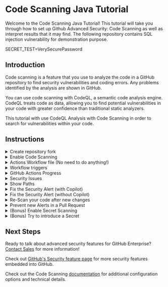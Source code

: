# Code Scanning Java Tutorial

Welcome to the Code Scanning Java Tutorial! This tutorial will take you through how to set up Github Advanced Security: Code Scanning as well as interpret results that it may find. The following repository contains SQL injection vulnerability for demonstration purpose.

SECRET_TEST=VerySecurePassword
## Introduction

Code scanning is a feature that you use to analyze the code in a GitHub repository to find security vulnerabilities and coding errors. Any problems identified by the analysis are shown in GitHub.

You can use code scanning with CodeQL, a semantic code analysis engine. CodeQL treats code as data, allowing you to find potential vulnerabilities in your code with greater confidence than traditional static analyzers.

This tutorial with use CodeQL Analysis with Code Scanning in order to search for vulnerabilities within your code. 

## Instructions

<details>
<summary>Create repository fork</summary>
<p> 
  
Begin by [creating a new repository from a fork (public)](https://docs.github.com/en/get-started/quickstart/fork-a-repo) or [cloning the repository](https://docs.github.com/en/repositories/creating-and-managing-repositories/cloning-a-repository).

<img src="images/00-repo-fork.png" width="70%"/>

Where creating the forked repository, make sure to 

1. Select the correct org / user account
2. Create a name for your new repository
3. Disable main branch only cloning
4. Create the repository from the template

</p>
</details>

<details>
<summary>Enable Code Scanning</summary>
<p> 

#### Security tab

Click on the `Security` tab.


<img src="images/00-repo-security-tab.png" width="70%"/>

#### Set up code scanning

Click `Set up code scanning`.

<img src="images/01-repo-secruity-setup-code-scanning.png" width="70%"/>

#### Setup Workflow

Click the `Setup` dropdown and select the Default CodeQL Analysis.

![image](https://github.com/user-attachments/assets/294a1d2a-b58a-4874-bced-c22a76fe315a)

This will trigger a CodeQL Scan without needing a workflow file. Since Java is a compiled language the file will use our out-of-the-box [Autobuild action](https://docs.github.com/en/code-security/code-scanning/creating-an-advanced-setup-for-code-scanning/codeql-code-scanning-for-compiled-languages) but if your application requires more customizable compilation steps, you can switch to the advanced setup and create a workflow file where you can input your desired steps. See the [documentation](https://docs.github.com/en/free-pro-team@latest/github/finding-security-vulnerabilities-and-errors-in-your-code/running-codeql-code-scanning-in-your-ci-system) if you would like to configure CodeQL Analysis with a 3rd party CI system instead of using GitHub Actions.
</p>
</details>

<details>
  
<summary>Actions Workflow file (No need to do anything!) </summary>
<p>

#### Actions Workflow

As we're going with the Default Setup, this file is not necessary but in case you're curious, here how it looks like:

The Actions Workflow file contains a number of different sections including:
1. Checking out the repository
2. Initializing the CodeQL Action
3. Running Autobuilder (or code your own build steps if autobuild doesn't work)
4. Running the CodeQL Analysis

<img src="images/03-actions-sample-workflow.png" width="80%"/>

Click `Start Commit` -> `Commit this file` to commit the changes to _main_ branch.
</p>
</details>

<details>
  
<summary>Workflow triggers</summary>
<p>

#### Workflow triggers

There are a [number of events](https://docs.github.com/en/free-pro-team@latest/actions/reference/events-that-trigger-workflows) that can trigger a GitHub Actions workflow. 

In this example, with the default setup the triggers will be:
![image](https://github.com/user-attachments/assets/6bcc8f35-8f04-45e3-aa1f-82fce86d60ae)

Whereas with the workflow, it will be triggered on:

<img src="images/04-actions-sample-events.png" width="50%"/>

- push to _main_ branch
- pull request to merge to _main_ branch
- on schedule, at 6:33 every Thursday

Setting up the new CodeQL workflow and committing it to _main_ branch in the step above will trigger the scan.

</p>
</details>


<details>
<summary>GitHub Actions Progress</summary>

<p>
 
#### GitHub Actions Progress

Click `Actions` tab -> `CodeQL`

Click the specific workflow run. You can view the progress of the Workflow run until the analysis completes.

<img src="images/05-actions-completed.png" width="80%"/>

</p>
</details>

<details>
<summary>Security Issues</summary>
<p>
  
Once the Workflow has completed, click the `Security` tab -> ` Code Scanning Alerts`. An security alert "Query built from user-controlled sources" should be visible.

#### Security Alert View

Clicking on the security alert will provide details about the security alert including: <br/>
<ul>
<li>A description of the issue </li>
<li>A tag to the CWE that it is connected to as well as the type of alert (Error, Warning, Note)</li>
<li>The line of code that triggered the security alert</li>
<li>The ability to dismiss the alert depending on certain conditions (`False positive`? `Won't fix`? `Used in tests`?)</li>
</ul>
<img src="images/06-security-codeql-alert.png" width="80%"/>

#### Security Alert Description

Click `Show more` to view a full desciption of the alert including examples and links to additional information.

<img src="images/07-security-codeql-show-more.png" width="80%"/>

#### Security Full Description

<img width="80%" src="images/08-security-codeql-full-desc.png">

</p>
</details>

<details>
<summary>Show Paths</summary>
<p>

#### Show Paths Button

CodeQL Analysis is able to trace the dataflow path from source to sink and gives you the ability to view the path traversal within the alert.

Click `show paths` in order to see the dataflow path that resulted in this alert.

<img src="images/09-security-codeql-show-paths.png" width="80%"/>

#### Show Paths View

<img src="images/10-security-codeql-show-paths-details.png" width="80%"/>

</p>
</details>

<details>
<p>  
<summary>Fix the Security Alert (with Copilot)</summary> 
<p>
In order to fix this specific alert, we will need to ensure parameters used in the SQL query is validated and sanitized. We will solve this with the power of Copilot!
</p>
Open the file [`IndexController.java`](./src/main/java/com/github/hackathon/advancedsecurityjava/Controllers/IndexController.java) in the `Controllers` folder and select line 40. Once highlighted, select `Shift` on your keyboard and click line 53. Finally, click on the Copilot icon that appears to the side of the highlighted code. 
  
![image](https://github.com/user-attachments/assets/2251deb3-2498-4f2f-a355-e35b37de58a4)

Ask Copilot the following prompt or feel free to try with a prompt of your own!
- English: Rewrite this method to prevent a SQL injection
- Spanish: Reescribe este método para prevenir SQL injection

Integrate the suggested code in your Index Controller. Make sure to click [Edit](https://docs.github.com/en/free-pro-team@latest/github/managing-files-in-a-repository/editing-files-in-your-repository) on the file. 

Click `Create a new branch for this commit and start a pull request`, name the branch `fix-sql-injection`, and create the Pull Request.

</details>
<details>
<p>
<summary>Fix the Security Alert (without Copilot)</summary>
</p>
In order to fix this specific alert, we will need to ensure parameters used in the SQL query is validated and sanitized.

Click on the `Code` tab and [Edit](https://docs.github.com/en/free-pro-team@latest/github/managing-files-in-a-repository/editing-files-in-your-repository) the file [`IndexController.java`](./src/main/java/com/github/hackathon/advancedsecurityjava/Controllers/IndexController.java) in the `Controllers` folder, replace the content with the file [`fixme`](./fixme).

<img src="images/11-fix-source-code.png" width="30%"/>

Click `Create a new branch for this commit and start a pull request`, name the branch `fix-sql-injection`, and create the Pull Request.

</details>
<details>
<p>
<summary>Re-Scan your code after new changes</summary>
</p>
  
#### Pull Request Status Check

In the Pull Request, you will notice that the CodeQL Analysis has started as a status check. Wait until it completes.

<img src="images/12-fix-pr-in-progress.png" width="80%"/>

#### Security Alert Details

After the Workflow has completed click on `Details` by the `Code Scanning Results / CodeQL` status check. 

<img src="images/13-fix-pr-done.png" width="80%"/>

#### Fixed Alert

Notice that Code Scanning has detected that this Pull Request will fix the SQL injection vulnerability that was detected before.

<img src="images/14-fix-detail.png" width="80%"/>

Merge the Pull Request. After the Pull Request has been merged, another Workflow will kick off to scan the repository for any vulnerabilties. 

#### Closed Security Alerts

After the final Workflow has completed, navigate back to the `Security` tab and click `Closed`. Notice that the **Query built from user-controlled sources** security alert now shows up as a closed issue.

<img src="images/15-fixed-alert.png" width="80%"/>

#### Traceability

Click on the security alert and notice that it details when the fix was made, by whom, and the specific commit. This provides full traceability to detail when and how a security alert was fixed and exactly what was changed to remediate the issue.

<img src="images/16-fix-history.png" width="80%"/>

</p>
</details>

<details>
<summary>Prevent new Alerts in a Pull Request</summary>
<p>

#### Create Pull Request from new feature Branch

Now that we have setup CodeQL Analysis and have fix a security alert, we can try to introduce an alert into a Pull Request.

Create a new Pull Request with the base branch as your `main` branch and the compare branch as the `new-feature` branch.

<img src="images/17-create-pull-request.png" width="70%"/>

Make sure that the base branch is set to your own repositories `main` branch versus the original repository's `main` branch.


#### Pull Request Status Check

Once the Pull Request has been created, you will notice that the CodeQL Analysis has started as a status check. Wait until it completes.

After the Workflow has completed, the `Code Scanning Results / CodeQL` status check will have failed.
Notice that Code Scanning has detected that this Pull Request introduces a new security alert.

<img src="images/18-pr-check-failed.png" width="80%"/>


#### Alert Centric Notifications

Directly in the Pull Request, you will notice that GitHub Code Scanning bot has left a review of the Pull Request with the security alert details.
This will help developers to quickly identify security issues introduced in their Pull Requests.

<img src="images/19-pr-review.png" width="80%"/>


This also allows for collaboration between developers and security teams to discuss the security alert and how to remediate it.

<img src="images/20-pr-review-collaboration.png" width="80%"/>

#### Security Alert Details

Click on `Show more details` by the new `Code Scanning Alert` to jump to the `Security` tab and view the security alert details.

<img src="images/21-pr-show-more-details.png" width="80%"/>

Notice that the security alert was found `In pull request` and not in the `main` branch (production).


</p>
</details>
<details>
<p><summary>(Bonus) Enable Secret Scanning</summary></p>
<p>
Click on `Settings` and select `Code Security` from the menu on the left.
  
![image](https://github.com/user-attachments/assets/d56f94fb-5623-481f-b850-291248104304)

Find the options for Secret Scanning and Push Protection and make sure they are both Enabled. When they are it should say disabled, similar to this image:

![image](https://github.com/user-attachments/assets/23f92127-bef0-4107-91e2-00a802daff47)

</p>
</details>
<details>
<p><summary>(Bonus) Try to introduce a Secret</summary></p>
<p>

Find yourself a secret that matches any of the [supported secrets](https://docs.github.com/en/code-security/secret-scanning/introduction/supported-secret-scanning-patterns#supported-secrets) and try to commit the value to the Repo. You could commit it to any file! Refer to the previous activities to refresh how Edit and Commit a change. 

If you received an error, you've done it right!!

If you didn't receive an error, this may be why:
1. The secret is not supported out-of-the-box. For secrets not in the [supported secrets](https://docs.github.com/en/code-security/secret-scanning/introduction/supported-secret-scanning-patterns#supported-secrets) list, you will need to [create a Custom Pattern](https://docs.github.com/en/enterprise-cloud@latest/code-security/secret-scanning/using-advanced-secret-scanning-and-push-protection-features/custom-patterns/defining-custom-patterns-for-secret-scanning) first.
2. The secret was already leaked and you already have an Open Alert in your Security page. Why cry over spilled milk?!
3. Check again that Push Protection is enabled on your Repo!

</p>
</details>


## Next Steps

Ready to talk about advanced security features for GitHub Enterprise? [Contact Sales](https://enterprise.github.com/contact) for more information!

Check out [GitHub's Security feature page](https://github.com/features/security) for more security features embedded into GitHub.

Check out the Code Scanning [documentation](https://docs.github.com/en/free-pro-team@latest/github/finding-security-vulnerabilities-and-errors-in-your-code/about-code-scanning) for additional configuration options and technical details.
